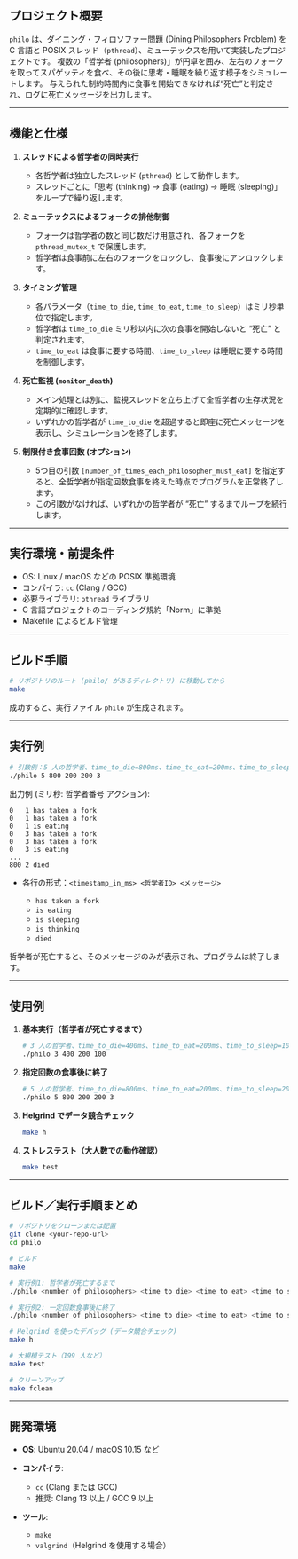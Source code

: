## プロジェクト概要

`philo` は、ダイニング・フィロソファー問題 (Dining Philosophers Problem) を C 言語と POSIX スレッド（`pthread`）、ミューテックスを用いて実装したプロジェクトです。
複数の「哲学者 (philosophers)」が円卓を囲み、左右のフォークを取ってスパゲッティを食べ、その後に思考・睡眠を繰り返す様子をシミュレートします。
与えられた制約時間内に食事を開始できなければ“死亡”と判定され、ログに死亡メッセージを出力します。

---

## 機能と仕様

1. **スレッドによる哲学者の同時実行**

   * 各哲学者は独立したスレッド (`pthread`) として動作します。
   * スレッドごとに「思考 (thinking) → 食事 (eating) → 睡眠 (sleeping)」をループで繰り返します。

2. **ミューテックスによるフォークの排他制御**

   * フォークは哲学者の数と同じ数だけ用意され、各フォークを `pthread_mutex_t` で保護します。
   * 哲学者は食事前に左右のフォークをロックし、食事後にアンロックします。

3. **タイミング管理**

   * 各パラメータ（`time_to_die`, `time_to_eat`, `time_to_sleep`）はミリ秒単位で指定します。
   * 哲学者は `time_to_die` ミリ秒以内に次の食事を開始しないと “死亡” と判定されます。
   * `time_to_eat` は食事に要する時間、`time_to_sleep` は睡眠に要する時間を制御します。

4. **死亡監視 (`monitor_death`)**

   * メイン処理とは別に、監視スレッドを立ち上げて全哲学者の生存状況を定期的に確認します。
   * いずれかの哲学者が `time_to_die` を超過すると即座に死亡メッセージを表示し、シミュレーションを終了します。

5. **制限付き食事回数 (オプション)**

   * 5つ目の引数 `[number_of_times_each_philosopher_must_eat]` を指定すると、全哲学者が指定回数食事を終えた時点でプログラムを正常終了します。
   * この引数がなければ、いずれかの哲学者が “死亡” するまでループを続行します。

---

## 実行環境・前提条件

* OS: Linux / macOS などの POSIX 準拠環境
* コンパイラ: `cc` (Clang / GCC)
* 必要ライブラリ: `pthread` ライブラリ
* C 言語プロジェクトのコーディング規約「Norm」に準拠
* Makefile によるビルド管理

---

## ビルド手順

```bash
# リポジトリのルート (philo/ があるディレクトリ) に移動してから
make
```

成功すると、実行ファイル `philo` が生成されます。

---

## 実行例

```bash
# 引数例：5 人の哲学者、time_to_die=800ms、time_to_eat=200ms、time_to_sleep=200ms、must_eat_count=3
./philo 5 800 200 200 3
```

出力例 (ミリ秒: 哲学者番号 アクション):

```
0   1 has taken a fork
0   1 has taken a fork
0   1 is eating
0   3 has taken a fork
0   3 has taken a fork
0   3 is eating
...
800 2 died
```

* 各行の形式：`<timestamp_in_ms> <哲学者ID> <メッセージ>`

  * `has taken a fork`
  * `is eating`
  * `is sleeping`
  * `is thinking`
  * `died`

哲学者が死亡すると、そのメッセージのみが表示され、プログラムは終了します。

---

## 使用例

1. **基本実行（哲学者が死亡するまで）**

   ```bash
   # 3 人の哲学者、time_to_die=400ms、time_to_eat=200ms、time_to_sleep=100ms
   ./philo 3 400 200 100
   ```

2. **指定回数の食事後に終了**

   ```bash
   # 5 人の哲学者、time_to_die=800ms、time_to_eat=200ms、time_to_sleep=200ms、must_eat_count=3
   ./philo 5 800 200 200 3
   ```

3. **Helgrind でデータ競合チェック**

   ```bash
   make h
   ```

4. **ストレステスト（大人数での動作確認）**

   ```bash
   make test
   ```

---

## ビルド／実行手順まとめ

```bash
# リポジトリをクローンまたは配置
git clone <your-repo-url>
cd philo

# ビルド
make

# 実行例1: 哲学者が死亡するまで
./philo <number_of_philosophers> <time_to_die> <time_to_eat> <time_to_sleep>

# 実行例2: 一定回数食事後に終了
./philo <number_of_philosophers> <time_to_die> <time_to_eat> <time_to_sleep> <must_eat_count>

# Helgrind を使ったデバッグ (データ競合チェック)
make h

# 大規模テスト（199 人など）
make test

# クリーンアップ
make fclean
```

---

## 開発環境

* **OS**: Ubuntu 20.04 / macOS 10.15 など
* **コンパイラ**:

  * `cc` (Clang または GCC)
  * 推奨: Clang 13 以上 / GCC 9 以上
* **ツール**:

  * `make`
  * `valgrind`（Helgrind を使用する場合）
